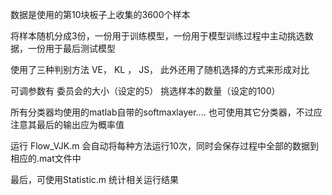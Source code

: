 数据是使用的第10块板子上收集的3600个样本

将样本随机分成3份，一份用于训练模型，一份用于模型训练过程中主动挑选数据，一份用于最后测试模型

使用了三种判别方法 VE， KL ， JS， 此外还用了随机选择的方式来形成对比

可调参数有
    委员会的大小（设定的5）
    挑选样本的数量（设定的100）

所有分类器均使用的matlab自带的softmaxlayer....
也可使用其它分类器，不过应注意其最后的输出应为概率值

运行 Flow_VJK.m 会自动将每种方法运行10次，同时会保存过程中全部的数据到相应的.mat文件中

最后，可使用Statistic.m 统计相关运行结果


